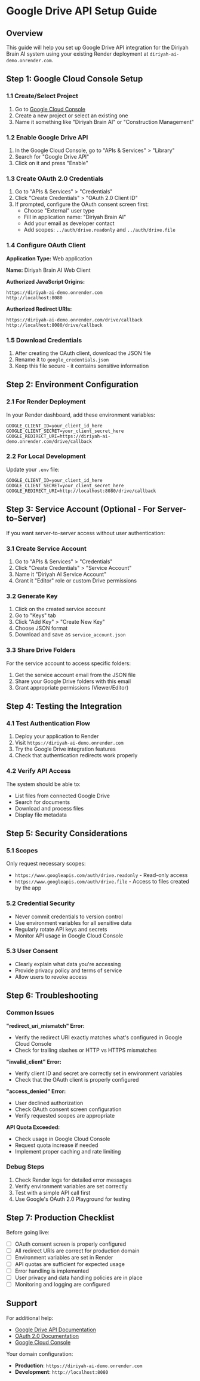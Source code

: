 # Google Drive API Setup Guide

## Overview

This guide will help you set up Google Drive API integration for the Diriyah Brain AI system using your existing Render deployment at `diriyah-ai-demo.onrender.com`.

## Step 1: Google Cloud Console Setup

### 1.1 Create/Select Project
1. Go to [Google Cloud Console](https://console.cloud.google.com/)
2. Create a new project or select an existing one
3. Name it something like "Diriyah Brain AI" or "Construction Management"

### 1.2 Enable Google Drive API
1. In the Google Cloud Console, go to "APIs & Services" > "Library"
2. Search for "Google Drive API"
3. Click on it and press "Enable"

### 1.3 Create OAuth 2.0 Credentials
1. Go to "APIs & Services" > "Credentials"
2. Click "Create Credentials" > "OAuth 2.0 Client ID"
3. If prompted, configure the OAuth consent screen first:
   - Choose "External" user type
   - Fill in application name: "Diriyah Brain AI"
   - Add your email as developer contact
   - Add scopes: `../auth/drive.readonly` and `../auth/drive.file`

### 1.4 Configure OAuth Client
**Application Type:** Web application

**Name:** Diriyah Brain AI Web Client

**Authorized JavaScript Origins:**
```
https://diriyah-ai-demo.onrender.com
http://localhost:8080
```

**Authorized Redirect URIs:**
```
https://diriyah-ai-demo.onrender.com/drive/callback
http://localhost:8080/drive/callback
```

### 1.5 Download Credentials
1. After creating the OAuth client, download the JSON file
2. Rename it to `google_credentials.json`
3. Keep this file secure - it contains sensitive information

## Step 2: Environment Configuration

### 2.1 For Render Deployment
In your Render dashboard, add these environment variables:

```
GOOGLE_CLIENT_ID=your_client_id_here
GOOGLE_CLIENT_SECRET=your_client_secret_here
GOOGLE_REDIRECT_URI=https://diriyah-ai-demo.onrender.com/drive/callback
```

### 2.2 For Local Development
Update your `.env` file:

```
GOOGLE_CLIENT_ID=your_client_id_here
GOOGLE_CLIENT_SECRET=your_client_secret_here
GOOGLE_REDIRECT_URI=http://localhost:8080/drive/callback
```

## Step 3: Service Account (Optional - For Server-to-Server)

If you want server-to-server access without user authentication:

### 3.1 Create Service Account
1. Go to "APIs & Services" > "Credentials"
2. Click "Create Credentials" > "Service Account"
3. Name it "Diriyah AI Service Account"
4. Grant it "Editor" role or custom Drive permissions

### 3.2 Generate Key
1. Click on the created service account
2. Go to "Keys" tab
3. Click "Add Key" > "Create New Key"
4. Choose JSON format
5. Download and save as `service_account.json`

### 3.3 Share Drive Folders
For the service account to access specific folders:
1. Get the service account email from the JSON file
2. Share your Google Drive folders with this email
3. Grant appropriate permissions (Viewer/Editor)

## Step 4: Testing the Integration

### 4.1 Test Authentication Flow
1. Deploy your application to Render
2. Visit `https://diriyah-ai-demo.onrender.com`
3. Try the Google Drive integration features
4. Check that authentication redirects work properly

### 4.2 Verify API Access
The system should be able to:
- List files from connected Google Drive
- Search for documents
- Download and process files
- Display file metadata

## Step 5: Security Considerations

### 5.1 Scopes
Only request necessary scopes:
- `https://www.googleapis.com/auth/drive.readonly` - Read-only access
- `https://www.googleapis.com/auth/drive.file` - Access to files created by the app

### 5.2 Credential Security
- Never commit credentials to version control
- Use environment variables for all sensitive data
- Regularly rotate API keys and secrets
- Monitor API usage in Google Cloud Console

### 5.3 User Consent
- Clearly explain what data you're accessing
- Provide privacy policy and terms of service
- Allow users to revoke access

## Step 6: Troubleshooting

### Common Issues

**"redirect_uri_mismatch" Error:**
- Verify the redirect URI exactly matches what's configured in Google Cloud Console
- Check for trailing slashes or HTTP vs HTTPS mismatches

**"invalid_client" Error:**
- Verify client ID and secret are correctly set in environment variables
- Check that the OAuth client is properly configured

**"access_denied" Error:**
- User declined authorization
- Check OAuth consent screen configuration
- Verify requested scopes are appropriate

**API Quota Exceeded:**
- Check usage in Google Cloud Console
- Request quota increase if needed
- Implement proper caching and rate limiting

### Debug Steps
1. Check Render logs for detailed error messages
2. Verify environment variables are set correctly
3. Test with a simple API call first
4. Use Google's OAuth 2.0 Playground for testing

## Step 7: Production Checklist

Before going live:
- [ ] OAuth consent screen is properly configured
- [ ] All redirect URIs are correct for production domain
- [ ] Environment variables are set in Render
- [ ] API quotas are sufficient for expected usage
- [ ] Error handling is implemented
- [ ] User privacy and data handling policies are in place
- [ ] Monitoring and logging are configured

## Support

For additional help:
- [Google Drive API Documentation](https://developers.google.com/drive/api)
- [OAuth 2.0 Documentation](https://developers.google.com/identity/protocols/oauth2)
- [Google Cloud Console](https://console.cloud.google.com/)

Your domain configuration:
- **Production**: `https://diriyah-ai-demo.onrender.com`
- **Development**: `http://localhost:8080`

